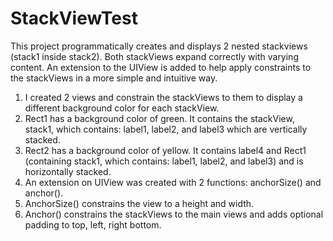 # StackViewTest
This project programmatically creates and displays 2 nested stackviews (stack1 inside stack2). Both stackViews expand correctly with varying content.
An extension to the UIView is added to help apply constraints to the stackViews in a more simple and intuitive way.

1. I created 2 views and constrain the stackViews to them to display a different background color for each stackView.
2. Rect1 has a background color of green. It contains the stackView, stack1, which contains: label1, label2, and label3 which are vertically stacked.
3. Rect2 has a background color of yellow. It contains label4 and Rect1 (containing stack1, which contains: label1, label2, and label3) and is horizontally stacked.
4. An extension on UIView was created with 2 functions: anchorSize() and anchor().
5. AnchorSize() constrains the view to a height and width.
6. Anchor() constrains the stackViews to the main views and adds optional padding to top, left, right bottom.


